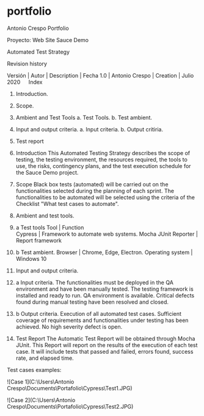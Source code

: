 ﻿# portfolio
Antonio Crespo Portfolio

Proyecto: Web Site Sauce Demo

Automated Test Strategy

Revision history

Versión  |  	Autor   	   |  Description |	   Fecha
  1.0    |   Antonio Crespo	   |   Creation	  |   Julio 2020
 
Index
1.	Introduction.
2.	Scope.
3.	Ambient and Test Tools
    a.	Test Tools.
    b.	Test ambient.
4.	Input and output criteria.
    a.	Input criteria.
    b.	Output critiria.
5.	Test report

1.  Introduction
This Automated Testing Strategy describes the scope of testing, the testing environment, the resources required, the tools to use, the risks, contingency plans, and the test execution schedule for the Sauce Demo project.

2. Scope
Black box tests (automated) will be carried out on the functionalities selected during the planning of each sprint.
The functionalities to be automated will be selected using the criteria of the Checklist "What test cases to automate".

3. Ambient and test tools.

3. a Test tools
    Tool                    |   Function    
Cypress	                    |  Framework to automate web systems.
Mocha JUnit Reporter        |  Report framework

3. b Test ambient.
Browser          | Chrome, Edge, Electron.
Operating system | Windows 10

4. Input and output criteria.

4. a Input criteria.
The functionalities must be deployed in the QA environment and have been manually tested.
The testing framework is installed and ready to run.
QA environment is available.
Critical defects found during manual testing have been resolved and closed.

4. b Output criteria.
Execution of all automated test cases.
Sufficient coverage of requirements and functionalities under testing has been achieved.
No high severity defect is open.

5. Test Report
The Automatic Test Report will be obtained through Mocha JUnit. This Report will report on the results of the execution of each test case. It will include tests that passed and failed, errors found, success rate, and elapsed time.



Test cases examples:

![Case 1](C:\Users\Antonio Crespo\Documents\Portafolio\Cypress\Test1.JPG)

![Case 2](C:\Users\Antonio Crespo\Documents\Portafolio\Cypress\Test2.JPG)
